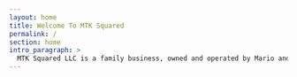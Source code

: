 ```yaml
---
layout: home
title: Welcome To MTK Squared
permalink: /
section: home
intro_paragraph: >
  MTK Squared LLC is a family business, owned and operated by Mario and Tyler Chavez. We are a small manufacturing & job shop providing our services to Tucson and the surrounding areas. With every job, MTK Squared provides ingenious solutions and eliminates problems. Our innovative designs and drive to offer the best end-product, is shown in our performance.
---
```

